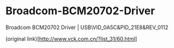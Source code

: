 # Broadcom-BCM20702-Driver
Broadcom BCM20702 Driver | USB\VID_0A5C&amp;PID_21E8&amp;REV_0112


(original link)[http://www.vck.com.cn/?list_31/60.html]

